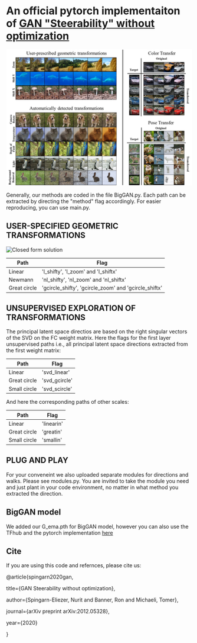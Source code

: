 
# An official pytorch implementaiton of [GAN "Steerability" without optimization](https://arxiv.org/pdf/2012.05328.pdf) 


![logo](teaser.jpg)


Generally, our methods are coded in the file BigGAN.py. Each path can be extracted by directing the "method" flag accordingly.
For easier reproducing, you can use main.py.

## USER-SPECIFIED GEOMETRIC TRANSFORMATIONS

![Closed form solution ](https://github.com/nsping13/GAN-Steerability-without-optimization/blob/main/User%20Specified.jpg)

Path | Flag
------------ | -------------
Linear  | 'l_shifty', 'l_zoom' and 'l_shiftx'
Newmann  |  'nl_shifty', 'nl_zoom' and 'nl_shiftx'
Great circle | 'gcircle_shifty', 'gcircle_zoom' and 'gcircle_shiftx'


## UNSUPERVISED EXPLORATION OF TRANSFORMATIONS
The principal latent space directios are based on the right singular vectors of the SVD on the FC weight matrix.  Here the flags for the first layer unsupervised paths i.e., all principal latent space directions extracted from the first weight matrix:

Path | Flag
------------ | -------------
Linear  | 'svd_linear'
Great circle | 'svd_gcircle'
Small circle | 'svd_scircle'

And here the corresponding paths of other scales:

Path | Flag
------------ | -------------
Linear  | 'linearin'
Great circle | 'greatin'
Small circle | 'smallin'

## PLUG AND PLAY  

For your conveneint we also uploaded separate modules for directions and walks. Please see modules.py. You are invited to take the module you need and just plant in your code environment, no matter in what method you extracted the direction. 


## BigGAN model 
We added our G_ema.pth for BigGAN model, however you can also use the TFhub and the pytorch implementation [here]( https://github.com/ajbrock/BigGAN-PyTorch) 

## Cite
If you are using this code and refernces, please cite us:

@article{spingarn2020gan,

title={GAN Steerability without optimization},

author={Spingarn-Eliezer, Nurit and Banner, Ron and Michaeli, Tomer},

journal={arXiv preprint arXiv:2012.05328},

year={2020}

}

